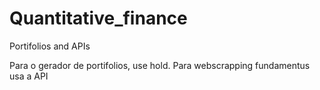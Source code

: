 # Quantitative_finance
Portifolios and APIs

Para o gerador de portifolios, use hold.
Para webscrapping fundamentus usa a API
